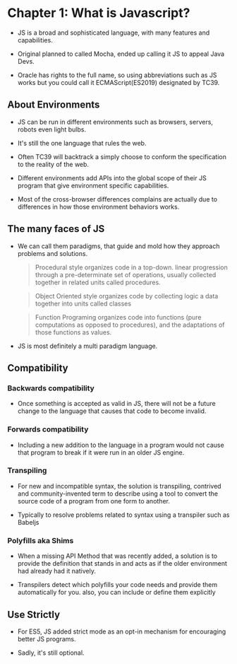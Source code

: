 # Chapter 1: What is Javascript? 

- JS is a broad and sophisticated language, with many features and capabilities. 

- Original planned to called Mocha, ended up calling it JS to appeal Java Devs. 

- Oracle has rights to the full name, so using abbreviations such as JS works but you could call it ECMAScript(ES2019) designated by TC39. 

     

## About Environments 

- JS can be run in different environments such as browsers, servers, robots even light bulbs. 

- It's still the one language that rules the web. 

- Often TC39 will backtrack a simply choose to conform the specification to the reality of the web. 

- Different environments add APIs into the global scope of their JS program that give environment specific capabilities. 

- Most of the cross-browser differences complains are actually due to differences in how those environment behaviors works. 

 
 

## The many faces of JS 

- We can call them paradigms, that guide and mold how they approach problems and solutions. 

 
 

    > Procedural style organizes code in a top-down. linear progression through a pre-determinate set of operations, usually collected together in related units called procedures. 

    > Object Oriented style organizes code by collecting logic a data together into units called classes 

    > Function Programing organizes code into functions (pure computations as opposed to procedures), and the adaptations of those functions as values. 

 
 

- JS is most definitely a multi paradigm language. 

 
 

## Compatibility 

### Backwards compatibility 

- Once something is accepted as valid in JS, there will not be a future change to the language that causes that code to become invalid. 

 
 

### Forwards compatibility 

- Including a new addition to the language in a program would not cause that program to break if it were run in an older JS engine. 

 
 

### Transpiling 

- For new and incompatible syntax, the solution is transpiling, contrived and community-invented term to describe using a tool to convert the source code of a program from one form to another. 

- Typically to resolve problems related to syntax using a transpiler such as Babeljs 

 
 

### Polyfills aka Shims 

- When a missing API Method that was recently added, a solution is to provide the definition that stands in and acts as if the older environment had already had it natively. 

- Transpilers detect which polyfills your code needs and provide them automatically for you. also, you can include or define them explicitly 

 
 

## Use Strictly 

- For ES5, JS added strict mode as an opt-in mechanism for encouraging better JS programs. 

- Sadly, it's still optional. 

 
 

         

 
 

 